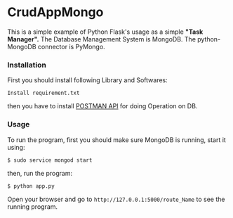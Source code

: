# CrudAppMongo

This is a simple example of Python Flask's usage as a simple **"Task Manager".**
The Database Management System is MongoDB. 
The python-MongoDB connector is PyMongo.

### Installation

First you should install following Library and Softwares:

```
Install requirement.txt
```

then you have to install [POSTMAN API](https://www.postman.com/downloads/) for doing Operation on DB.

### Usage

To run the program, first you should make sure MongoDB is running, start it using:

```
$ sudo service mongod start
```

then, run the program:

```
$ python app.py
```

Open your browser and go to `http://127.0.0.1:5000/route_Name` to see the running program.

